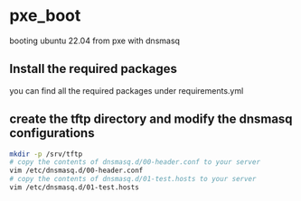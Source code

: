 # pxe_boot
 booting ubuntu 22.04 from pxe with dnsmasq
## Install the required packages
you can find all the required packages under requirements.yml
## create the tftp directory and modify the dnsmasq configurations
```bash
mkdir -p /srv/tftp
# copy the contents of dnsmasq.d/00-header.conf to your server
vim /etc/dnsmasq.d/00-header.conf
# copy the contents of dnsmasq.d/01-test.hosts to your server
vim /etc/dnsmasq.d/01-test.hosts
```

